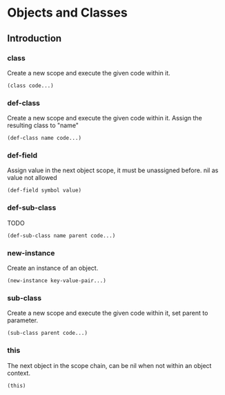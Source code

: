 # Objects and Classes

## Introduction

### class
Create a new scope and execute the given code within it.
```
(class code...)
```



### def-class
Create a new scope and execute the given code within it. Assign the resulting class to "name"
```
(def-class name code...)
```

### def-field
Assign value in the next object scope, it must be unassigned before. nil as value not allowed
```
(def-field symbol value)
```

### def-sub-class
TODO
```
(def-sub-class name parent code...)
```

### new-instance
Create an instance of an object.
```
(new-instance key-value-pair...)
```

### sub-class
Create a new scope and execute the given code within it, set parent to parameter.
```
(sub-class parent code...)
```

### this
The next object in the scope chain, can be nil when not within an object context.
```
(this)
```
